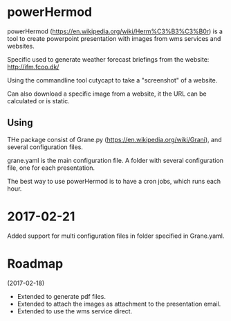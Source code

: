 # powerHermod
powerHermod (https://en.wikipedia.org/wiki/Herm%C3%B3%C3%B0r) is a tool to create powerpoint presentation with images from wms services and websites.

Specific used to generate weather forecast briefings from the website:
http://ifm.fcoo.dk/

Using the commandline tool cutycapt to take a "screenshot" of a website.

Can also download a specific image from a website, it the URL can be calculated or
is static.

## Using
THe package consist of Grane.py (https://en.wikipedia.org/wiki/Grani), and several configuration files.

grane.yaml is the main configuration file.
A folder with several configuration file, one for each presentation.

The best way to use powerHermod is to have a cron jobs, which runs each hour.

# 2017-02-21
Added support for multi configuration files in folder specified in Grane.yaml.


# Roadmap
(2017-02-18)
* Extended to generate pdf files.
* Extended to attach the images as attachment to the presentation email.
* Extended to use the wms service direct.


